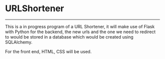 # URLShortener
<hr>

This is a in progress program of a URL Shortener, it will make use of Flask with Python for the backend, the new urls and the one we need to redirect to would be stored in a database which would be created using SQLAlchemy.

For the front end, HTML, CSS will be used.
